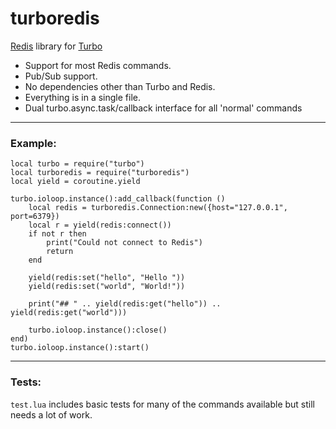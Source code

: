 turboredis
===========

[Redis](http://redis.io) library for [Turbo](https://github.com/kernelsauce/turbo)


- Support for most Redis commands.
- Pub/Sub support.
- No dependencies other than Turbo and Redis.
- Everything is in a single file.
- Dual turbo.async.task/callback interface for all 'normal' commands

----------

### Example:

	local turbo = require("turbo")
	local turboredis = require("turboredis")
	local yield = coroutine.yield
	
	turbo.ioloop.instance():add_callback(function () 
		local redis = turboredis.Connection:new({host="127.0.0.1", port=6379})	
		local r = yield(redis:connect())
		if not r then
			print("Could not connect to Redis")
			return
		end
		
		yield(redis:set("hello", "Hello "))
		yield(redis:set("world", "World!"))

		print("## " .. yield(redis:get("hello")) .. yield(redis:get("world")))

		turbo.ioloop.instance():close()
	end)
	turbo.ioloop.instance():start()

----------

### Tests:

`test.lua` includes basic tests for many of the commands available but 
still needs a lot of work.
